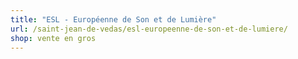 ```yaml
---
title: "ESL - Européenne de Son et de Lumière"
url: /saint-jean-de-vedas/esl-europeenne-de-son-et-de-lumiere/
shop: vente en gros
---
```

